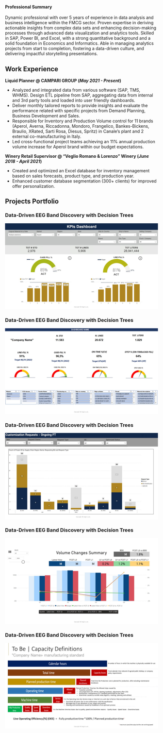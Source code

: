 #### Professional Summary
Dynamic professional with over 5 years of experience in data analysis and business
intelligence within the FMCG sector. Proven expertise in deriving actionable insights
from complex data sets and enhancing decision-making processes through advanced
data visualization and analytics tools. Skilled in SAP, Power BI, and Excel, with a strong
quantitative background and a solid foundation in Economics and Informatics. Able in
managing analytics projects from start to completion, fostering a data-driven culture,
and delivering impactful storytelling presentations.

## Work Experience
**Liquid Planner @ CAMPARI GROUP (_May 2021 - Present_)**
- Analyzed and integrated data from various software (SAP, TMS, WHMS). Design ETL pipeline from SAP, aggregating data from internal and 3rd party tools and loaded into user friendly dashboards.
- Deliver monthly tailored reports to provide insights and evaluate the performance related with specific projects from Demand Planning, Business Development and Sales.
- Responsible for Inventory and Production Volume control for 11 brands (Aperol, Averna, Riccadonna, Mondoro, Frangelico, Bankes-Bickens, Braulio, XRated, Sarti Rosa, Diesus, Spritz) in Canale’s plant and 2 external co-manufacturing in Italy.
- Led cross-functional project teams achieving an 11% annual production volume increase for Aperol brand within our budget expectations.


**Winery Retail Supervisor @ “Veglio Romano & Lorenzo” Winery (_June 2018 - April 2021_)**
- Created and optimized an Excel database for inventory management based on sales forecasts, product type, and production year.
- Enhanced customer database segmentation (300+ clients) for improved offer personalization.

## Projects Portfolio
### Data-Driven EEG Band Discovery with Decision Trees
![EEG Band Discovery](images/KPIs.jpg)

### Data-Driven EEG Band Discovery with Decision Trees
![EEG Band Discovery](images/Shipping.jpg)

### Data-Driven EEG Band Discovery with Decision Trees
![EEG Band Discovery](images/Requests.jpg)

### Data-Driven EEG Band Discovery with Decision Trees
![EEG Band Discovery](images/Volumes.jpg)

### Data-Driven EEG Band Discovery with Decision Trees
![EEG Band Discovery](images/Project.jpg)
